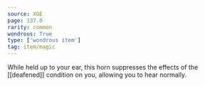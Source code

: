 ```yaml
---
source: XGE
page: 137.0
rarity: common
wondrous: True
type: ['wondrous item']
tag: item/magic
---
```


While held up to your ear, this horn suppresses the effects of the [[deafened]] condition on you, allowing you to hear normally.


